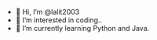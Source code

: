 - 👋 Hi, I’m @lalit2003
- 👀 I’m interested in coding..
- 🌱 I’m currently learning Python and Java.


<!---
lalit2003/lalit2003 is a ✨ special ✨ repository because its `README.md` (this file) appears on your GitHub profile.
You can click the Preview link to take a look at your changes.
--->
